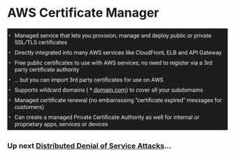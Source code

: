 # AWS Certificate Manager

![AWS Certificate Manager](../../assets/aws-certificate-manager.png)

### Up next [Distributed Denial of Service Attacks](../security-attacks/README.md)...

